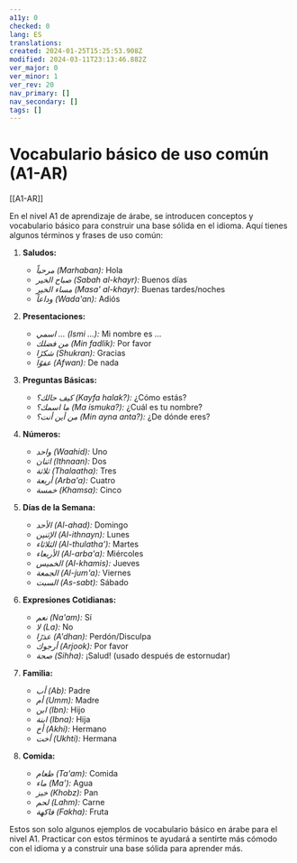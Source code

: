 ```yaml
---
a11y: 0
checked: 0
lang: ES
translations: 
created: 2024-01-25T15:25:53.908Z
modified: 2024-03-11T23:13:46.882Z
ver_major: 0
ver_minor: 1
ver_rev: 20
nav_primary: []
nav_secondary: []
tags: []
---
```

# Vocabulario básico de uso común (A1-AR)

[[A1-AR]]

En el nivel A1 de aprendizaje de árabe, se introducen conceptos y vocabulario básico para construir una base sólida en el idioma. Aquí tienes algunos términos y frases de uso común:

1. **Saludos:**
   - *مرحباً (Marhaban):* Hola
   - *صباح الخير (Sabah al-khayr):* Buenos días
   - *مساء الخير (Masa' al-khayr):* Buenas tardes/noches
   - *وداعاً (Wada'an):* Adiós

2. **Presentaciones:**
   - *اسمي ... (Ismi ...):* Mi nombre es ...
   - *من فضلك (Min fadlik):* Por favor
   - *شكرًا (Shukran):* Gracias
   - *عفوًا (Afwan):* De nada

3. **Preguntas Básicas:**
   - *كيف حالك؟ (Kayfa halak?):* ¿Cómo estás?
   - *ما اسمك؟ (Ma ismuka?):* ¿Cuál es tu nombre?
   - *من أين أنت؟ (Min ayna anta?):* ¿De dónde eres?

4. **Números:**
   - *واحد (Waahid):* Uno
   - *اثنان (Ithnaan):* Dos
   - *ثلاثة (Thalaatha):* Tres
   - *أربعة (Arba'a):* Cuatro
   - *خمسة (Khamsa):* Cinco

5. **Días de la Semana:**
   - *الأحد (Al-ahad):* Domingo
   - *الإثنين (Al-ithnayn):* Lunes
   - *الثلاثاء (Al-thulatha'):* Martes
   - *الأربعاء (Al-arba'a):* Miércoles
   - *الخميس (Al-khamis):* Jueves
   - *الجمعة (Al-jum'a):* Viernes
   - *السبت (As-sabt):* Sábado

6. **Expresiones Cotidianas:**
   - *نعم (Na'am):* Sí
   - *لا (La):* No
   - *عذرًا (A'dhan):* Perdón/Disculpa
   - *أرجوك (Arjook):* Por favor
   - *صحة (Sihha):* ¡Salud! (usado después de estornudar)

7. **Familia:**
   - *أب (Ab):* Padre
   - *أم (Umm):* Madre
   - *ابن (Ibn):* Hijo
   - *ابنة (Ibna):* Hija
   - *أخ (Akhi):* Hermano
   - *أخت (Ukhti):* Hermana

8. **Comida:**
   - *طعام (Ta'am):* Comida
   - *ماء (Ma'):* Agua
   - *خبز (Khobz):* Pan
   - *لحم (Lahm):* Carne
   - *فاكهة (Fakha):* Fruta

Estos son solo algunos ejemplos de vocabulario básico en árabe para el nivel A1. Practicar con estos términos te ayudará a sentirte más cómodo con el idioma y a construir una base sólida para aprender más.
